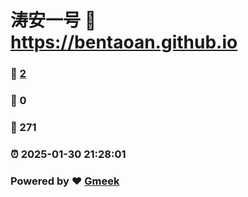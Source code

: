 # 涛安一号 :link: https://bentaoan.github.io 
### :page_facing_up: [2](https://bentaoan.github.io/tag.html) 
### :speech_balloon: 0 
### :hibiscus: 271 
### :alarm_clock: 2025-01-30 21:28:01 
### Powered by :heart: [Gmeek](https://github.com/Meekdai/Gmeek)
